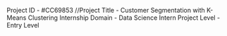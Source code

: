 Project ID - #CC69853
//Project Title - Customer Segmentation with K-Means Clustering
Internship Domain - Data Science Intern
Project Level - Entry Level
